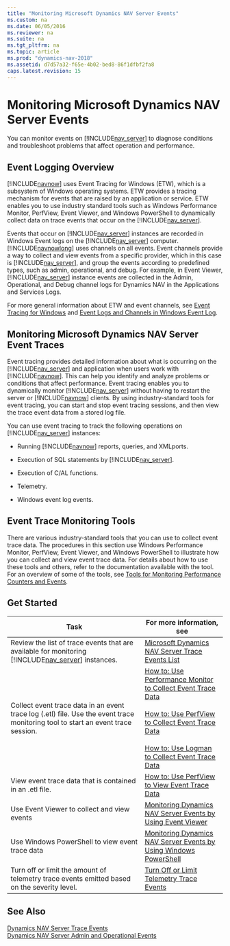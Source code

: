 ```yaml
---
title: "Monitoring Microsoft Dynamics NAV Server Events"
ms.custom: na
ms.date: 06/05/2016
ms.reviewer: na
ms.suite: na
ms.tgt_pltfrm: na
ms.topic: article
ms.prod: "dynamics-nav-2018"
ms.assetid: d7d57a32-f65e-4b02-bed8-86f1dfbf2fa8
caps.latest.revision: 15
---
```

# Monitoring Microsoft Dynamics NAV Server Events
You can monitor events on [!INCLUDE[nav_server](includes/nav_server_md.md)] to diagnose conditions and troubleshoot problems that affect operation and performance.  

## Event Logging Overview  
 [!INCLUDE[navnow](includes/navnow_md.md)] uses Event Tracing for Windows \(ETW\), which is a subsystem of Windows operating systems. ETW provides a tracing mechanism for events that are raised by an application or service. ETW enables you to use industry standard tools such as Windows Performance Monitor, PerfView, Event Viewer, and Windows PowerShell to dynamically collect data on trace events that occur on the [!INCLUDE[nav_server](includes/nav_server_md.md)].  

 Events that occur on [!INCLUDE[nav_server](includes/nav_server_md.md)] instances are recorded in Windows Event logs on the [!INCLUDE[nav_server](includes/nav_server_md.md)] computer. [!INCLUDE[navnowlong](includes/navnowlong_md.md)] uses channels on all events. Event channels provide a way to collect and view events from a specific provider, which in this case is [!INCLUDE[nav_server](includes/nav_server_md.md)], and group the events according to predefined types, such as admin, operational, and debug. For example, in Event Viewer, [!INCLUDE[nav_server](includes/nav_server_md.md)] instance events are collected in the Admin, Operational, and Debug channel logs for Dynamics NAV in the Applications and Services Logs.  

 For more general information about ETW and event channels, see [Event Tracing for Windows](http://go.microsoft.com/fwlink/?LinkID=313939) and [Event Logs and Channels in Windows Event Log](http://go.microsoft.com/fwlink/?LinkID=517298).  

## Monitoring Microsoft Dynamics NAV Server Event Traces
Event tracing provides detailed information about what is occurring on the [!INCLUDE[nav_server](includes/nav_server_md.md)] and application when users work with [!INCLUDE[navnow](includes/navnow_md.md)]. This can help you identify and analyze problems or conditions that affect performance. Event tracing enables you to dynamically monitor [!INCLUDE[nav_server](includes/nav_server_md.md)] without having to restart the server or [!INCLUDE[navnow](includes/navnow_md.md)] clients. By using industry-standard tools for event tracing, you can start and stop event tracing sessions, and then view the trace event data from a stored log file.  
  
You can use event tracing to track the following operations on [!INCLUDE[nav_server](includes/nav_server_md.md)] instances:  
  
-   Running [!INCLUDE[navnow](includes/navnow_md.md)] reports, queries, and XMLports.  
  
-   Execution of SQL statements by [!INCLUDE[nav_server](includes/nav_server_md.md)].  
  
-   Execution of C/AL functions.  

-   Telemetry. 
  
-   Windows event log events.  
  
## Event Trace Monitoring Tools  
There are various industry-standard tools that you can use to collect event trace data. The procedures in this section use Windows Performance Monitor, PerfView, Event Viewer, and Windows PowerShell to illustrate how you can collect and view event trace data. For details about how to use these tools and others, refer to the documentation available with the tool. For an overview of some of the tools, see [Tools for Monitoring Performance Counters and Events](Tools-for-Monitoring-Performance-Counters-and-Events.md). 
  
## <a name="GetStartedEvents"></a>Get Started  
  
|Task|For more information, see|  
|----------|-------------------------------|  
|Review the list of trace events that are available for monitoring [!INCLUDE[nav_server](includes/nav_server_md.md)] instances.|[Microsoft Dynamics NAV Server Trace Events List](Microsoft-Dynamics-NAV-Server-Trace-Events.md)|  
|Collect event trace data in an event trace log \(.etl\) file. Use the event trace monitoring tool to start an event trace session.|[How to: Use Performance Monitor to Collect Event Trace Data](How-to--Use-Performance-Monitor-to-Collect-Event-Trace-Data.md)<br /><br /> [How to: Use PerfView to Collect Event Trace Data](How-to--Use-PerfView-to-Collect-Event-Trace-Data.md)<br /><br />[How to: Use Logman to Collect Event Trace Data](How-to--Use-Logman-to-Collect-Event-Trace-Data.md)|  
|View event trace data that is contained in an .etl file.|[How to: Use PerfView to View Event Trace Data](How-to--Use-PerfView-to-View-Event-Trace-Data.md)|  
|Use Event Viewer to collect and view events |[Monitoring Dynamics NAV Server Events by Using Event Viewer](Monitoring-Microsoft-Dynamics-NAV-Server-Events-in-the-Windows-Event-Log.md) |  
|Use Windows PowerShell to view event trace data|[Monitoring Dynamics NAV Server Events by Using Windows PowerShell](Monitoring-Microsoft-Dynamics-NAV-Server-Events-with-PowerShell.md)|
|Turn off or limit the amount of telemetry trace events emitted based on the severity level.|[Turn Off or Limit Telemetry Trace Events](disable-limit-telemetry-events.md)|   
  
## See Also    
[Dynamics NAV Server Trace Events](Microsoft-Dynamics-NAV-Server-Trace-Events.md)  
[Dynamics NAV Server Admin and Operational Events](Microsoft-Dynamics-NAV-Server-Events.md)  
